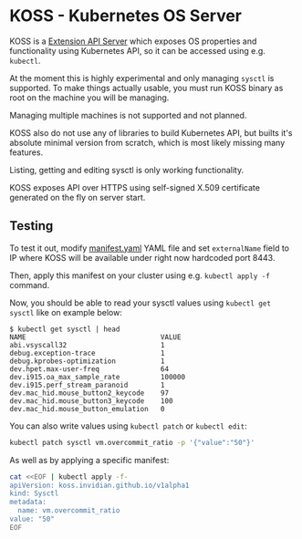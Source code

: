 # KOSS - Kubernetes OS Server

KOSS is a [Extension API Server](https://kubernetes.io/docs/tasks/extend-kubernetes/setup-extension-api-server/) which exposes OS properties and functionality using Kubernetes API, so it can be accessed using e.g. `kubectl`.

At the moment this is highly experimental and only managing `sysctl` is supported. To make things actually usable, you must run KOSS binary as root on the machine you will be managing.

Managing multiple machines is not supported and not planned.

KOSS also do not use any of libraries to build Kubernetes API, but builts it's absolute minimal version from scratch, which is most likely missing many features.

Listing, getting and editing sysctl is only working functionality.

KOSS exposes API over HTTPS using self-signed X.509 certificate generated on the fly on server start.

## Testing

To test it out, modify [manifest.yaml](manifest.yaml) YAML file and set `externalName` field to IP where KOSS will be available under right now hardcoded port 8443.

Then, apply this manifest on your cluster using e.g. `kubectl apply -f` command.

Now, you should be able to read your sysctl values using `kubectl get sysctl` like on example below:

```console
$ kubectl get sysctl | head
NAME                                 VALUE
abi.vsyscall32                       1
debug.exception-trace                1
debug.kprobes-optimization           1
dev.hpet.max-user-freq               64
dev.i915.oa_max_sample_rate          100000
dev.i915.perf_stream_paranoid        1
dev.mac_hid.mouse_button2_keycode    97
dev.mac_hid.mouse_button3_keycode    100
dev.mac_hid.mouse_button_emulation   0
```

You can also write values using `kubectl patch` or `kubectl edit`:

```sh
kubectl patch sysctl vm.overcommit_ratio -p '{"value":"50"}'
```

As well as by applying a specific manifest:

```sh
cat <<EOF | kubectl apply -f-
apiVersion: koss.invidian.github.io/v1alpha1
kind: Sysctl
metadata:
  name: vm.overcommit_ratio
value: "50"
EOF
```
